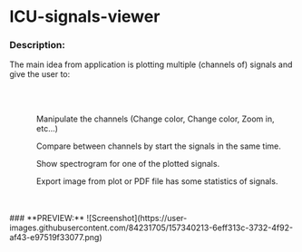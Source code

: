 # ICU-signals-viewer

### **Description:**
<p>The main idea from application is plotting multiple (channels of) signals and give the user to:</p>
<br><br>
<ul>
    <ol>Manipulate the channels (Change color, Change color, Zoom in, etc...)</ol>
    <ol>Compare between channels by start the signals in the same time.</ol>
    <ol>Show spectrogram for one of the plotted signals.</ol>
    <ol>Export image from plot or PDF file has some statistics of signals.</ol>
</ul>
<br><br>
### **PREVIEW:**
![Screenshot](https://user-images.githubusercontent.com/84231705/157340213-6eff313c-3732-4f92-af43-e97519f33077.png)
